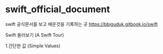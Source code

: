 # swift_official_document
swift 공식문서를 보고 배운것을 기록하는 곳 https://bbiguduk.gitbook.io/swift

Swift 둘러보기 (A Swift Tour)

1.간단한 값 (Simple Values)
